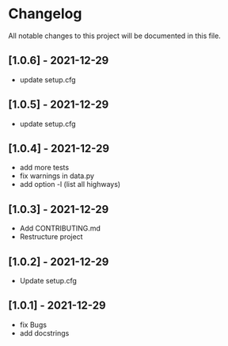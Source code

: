 # Changelog

All notable changes to this project will be documented in this file.

## [1.0.6] - 2021-12-29

- update setup.cfg

## [1.0.5] - 2021-12-29

- update setup.cfg

## [1.0.4] - 2021-12-29

- add more tests
- fix warnings in data.py
- add option -l (list all highways)

## [1.0.3] - 2021-12-29

- Add CONTRIBUTING.md
- Restructure project

## [1.0.2] - 2021-12-29

- Update setup.cfg

## [1.0.1] - 2021-12-29

- fix Bugs
- add docstrings
